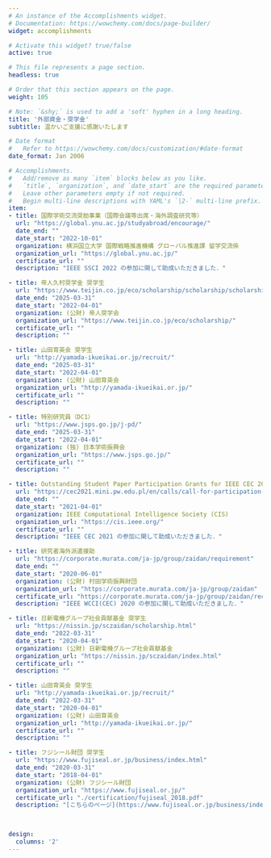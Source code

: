 ```yaml
---
# An instance of the Accomplishments widget.
# Documentation: https://wowchemy.com/docs/page-builder/
widget: accomplishments

# Activate this widget? true/false
active: true

# This file represents a page section.
headless: true

# Order that this section appears on the page.
weight: 105

# Note: `&shy;` is used to add a 'soft' hyphen in a long heading.
title: '外部資金・奨学金'
subtitle: 温かいご支援に感謝いたします

# Date format
#   Refer to https://wowchemy.com/docs/customization/#date-format
date_format: Jan 2006

# Accomplishments.
#   Add/remove as many `item` blocks below as you like.
#   `title`, `organization`, and `date_start` are the required parameters.
#   Leave other parameters empty if not required.
#   Begin multi-line descriptions with YAML's `|2-` multi-line prefix.
item:
- title: 国際学術交流奨励事業（国際会議等出席・海外調査研究等）
  url: "https://global.ynu.ac.jp/studyabroad/encourage/"
  date_end: ""
  date_start: "2022-10-01"
  organization: 横浜国立大学 国際戦略推進機構 グローバル推進課 留学交流係
  organization_url: "https://global.ynu.ac.jp/"
  certificate_url: ""
  description: "IEEE SSCI 2022 の参加に関して助成いただきました．"

- title: 帝人久村奨学金 奨学生
  url: "https://www.teijin.co.jp/eco/scholarship/scholarship/scholarship.html"
  date_end: "2025-03-31"
  date_start: "2022-04-01"
  organization: (公財) 帝人奨学会
  organization_url: "https://www.teijin.co.jp/eco/scholarship/"
  certificate_url: ""
  description: ""

- title: 山田育英会 奨学生
  url: "http://yamada-ikueikai.or.jp/recruit/"
  date_end: "2025-03-31"
  date_start: "2022-04-01"
  organization: (公財) 山田育英会
  organization_url: "http://yamada-ikueikai.or.jp/"
  certificate_url: ""
  description: ""

- title: 特別研究員（DC1）
  url: "https://www.jsps.go.jp/j-pd/"
  date_end: "2025-03-31"
  date_start: "2022-04-01"
  organization: (独) 日本学術振興会
  organization_url: "https://www.jsps.go.jp/"
  certificate_url: ""
  description: ""

- title: Outstanding Student Paper Participation Grants for IEEE CEC 2021
  url: "https://cec2021.mini.pw.edu.pl/en/calls/call-for-participation-grants"
  date_end: ""
  date_start: "2021-04-01"
  organization: IEEE Computational Intelligence Society (CIS)
  organization_url: "https://cis.ieee.org/"
  certificate_url: ""
  description: "IEEE CEC 2021 の参加に関して助成いただきました．"

- title: 研究者海外派遣援助
  url: "https://corporate.murata.com/ja-jp/group/zaidan/requirement"
  date_end: ""
  date_start: "2020-06-01"
  organization: (公財) 村田学術振興財団
  organization_url: "https://corporate.murata.com/ja-jp/group/zaidan"
  certificate_url: "https://corporate.murata.com/ja-jp/group/zaidan/recipient/oversea/2020"
  description: "IEEE WCCI(CEC) 2020 の参加に関して助成いただきました．"

- title: 日新電機グループ社会貢献基金 奨学生
  url: "https://nissin.jp/sczaidan/scholarship.html"
  date_end: "2022-03-31"
  date_start: "2020-04-01"
  organization: (公財) 日新電機グループ社会貢献基金
  organization_url: "https://nissin.jp/sczaidan/index.html"
  certificate_url: ""
  description: ""

- title: 山田育英会 奨学生
  url: "http://yamada-ikueikai.or.jp/recruit/"
  date_end: "2022-03-31"
  date_start: "2020-04-01"
  organization: (公財) 山田育英会
  organization_url: "http://yamada-ikueikai.or.jp/"
  certificate_url: ""
  description: ""

- title: フジシール財団 奨学生
  url: "https://www.fujiseal.or.jp/business/index.html"
  date_end: "2020-03-31"
  date_start: "2018-04-01"
  organization: (公財) フジシール財団
  organization_url: "https://www.fujiseal.or.jp/"
  certificate_url: "./certification/fujiseal_2018.pdf"
  description: "[こちらのページ](https://www.fujiseal.or.jp/business/index.html)のほとんどの写真に私が写っています…😃"

  

design:
  columns: '2' 
---
```

